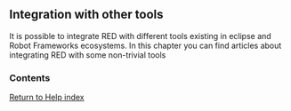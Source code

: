 ## Integration with other tools

It is possible to integrate RED with different tools existing in eclipse and
Robot Frameworks ecosystems. In this chapter you can find articles about
integrating RED with some non-trivial tools

### Contents

[Return to Help index](http://nokia.github.io/RED/help/)
